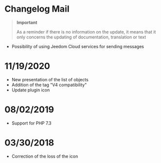 # Changelog Mail

>**Important**
>
>As a reminder if there is no information on the update, it means that it only concerns the updating of documentation, translation or text


- Possibility of using Jeedom Cloud services for sending messages

# 11/19/2020

- New presentation of the list of objects
- Addition of the tag "V4 compatibility"
- Update plugin icon

# 08/02/2019

- Support for PHP 7.3

# 03/30/2018

- Correction of the loss of the icon
